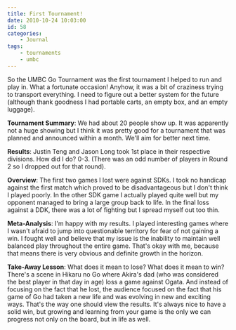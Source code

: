 ```yaml
---
title: First Tournament!
date: 2010-10-24 10:03:00
id: 58
categories:
	- Journal
tags:
	- tournaments
	- umbc
---
```


So the UMBC Go Tournament was the first tournament I helped to run and play in. What a fortunate occasion! Anyhow, it was a bit of craziness trying to transport everything. I need to figure out a better system for the future (although thank goodness I had portable carts, an empty box, and an empty luggage).

**Tournament Summary**: We had about 20 people show up. It was apparently not a huge showing but I think it was pretty good for a tournament that was planned and announced within a month. We'll aim for better next time.

**Results**: Justin Teng and Jason Long took 1st place in their respective divisions. How did I do? 0-3\. (There was an odd number of players in Round 2 so I dropped out for that round).

**Overview**: The first two games I lost were against SDKs. I took no handicap against the first match which proved to be disadvantageous but I don't think I played poorly. In the other SDK game I actually played quite well but my opponent managed to bring a large group back to life. In the final loss against a DDK, there was a lot of fighting but I spread myself out too thin.

**Meta-Analysis**: I'm happy with my results. I played interesting games where I wasn't afraid to jump into questionable territory for fear of not gaining a win. I fought well and believe that my issue is the inability to maintain well balanced play throughout the entire game. That's okay with me, because that means there is very obvious and definite growth in the horizon.

**Take-Away Lesson**: What does it mean to lose? What does it mean to win? There's a scene in Hikaru no Go where Akira's dad (who was considered the best player in that day in age) loss a game against Ogata. And instead of focusing on the fact that he lost, the audience focused on the fact that his game of Go had taken a new life and was evolving in new and exciting ways. That's the way one should view the results. It's always nice to have a solid win, but growing and learning from your game is the only we can progress not only on the board, but in life as well.
